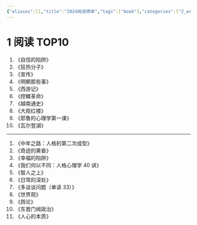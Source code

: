 ```yaml
---
{"aliases":[],"title":"2024阅读榜单","tags":["book"],"categories":["2_write","4_阅读笔记"],"abbrlink":"d464f433","date":"2024-12-26T00:00:01+08:00","dg-publish":true,"date_modify":"2025-06-07T22:55:26+08:00","permalink":"/__Publish__/2024阅读榜单/","dgPassFrontmatter":true,"created":"2024-12-26T00:00:01+08:00","updated":"2025-06-07T22:55:26+08:00"}
---
```




# 1 阅读 TOP10

1. 《自信的陷阱》
2. 《狂热分子》
3. 《宣传》
4. 《明朝那些事》
5. 《西游记》
6. 《控糖革命》
7. 《越南通史》
8. 《大观红楼》
9. 《耶鲁的心理学第一课》
10. 《瓦尔登湖》

-----

1. 《中年之路：人格的第二次成型》
2. 《奇迹的黄昏》
3. 《幸福的陷阱》
4. 《我们何以不同：人格心理学 40 讲》
5. 《智人之上》
6. 《日常的深处》
7. 《多谈谈问题（单读 33）》
8. 《世界观》
9. 《舆论》
10. 《东晋门阀政治》
11. 《人心的本质》
